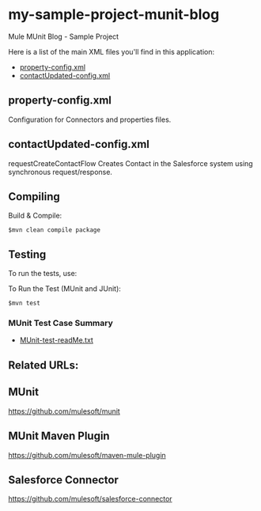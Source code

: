 my-sample-project-munit-blog
============================

Mule MUnit Blog - Sample Project


Here is a list of the main XML files you'll find in this application:

* [property-config.xml](#propertyconfig)
* [contactUpdated-config.xml](#contactUpdated-config)


## property-config.xml<a name="propertyconfig"/>
Configuration for Connectors and properties files.


## contactUpdated-config.xml<a name="contactUpdated-config"/>

requestCreateContactFlow
Creates Contact in the Salesforce system using synchronous request/response.


## Compiling

Build & Compile:
```console
$mvn clean compile package
```


Testing
----------------------    

To run the tests, use:

To Run the Test (MUnit and JUnit):
```console
$mvn test
```


### MUnit Test Case Summary

* [MUnit-test-readMe.txt](src/test/resources/MUnit-test-readMe.txt)


## Related URLs:

## MUnit 
   https://github.com/mulesoft/munit
## MUnit Maven Plugin
   https://github.com/mulesoft/maven-mule-plugin
## Salesforce Connector   
  https://github.com/mulesoft/salesforce-connector


